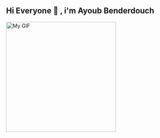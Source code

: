 ## Hi Everyone 👋 , i'm Ayoub Benderdouch 

<img src="https://user-images.githubusercontent.com/74038190/225813708-98b745f2-7d22-48cf-9150-083f1b00d6c9.gif" alt="My GIF" width="300"/>
